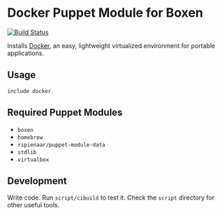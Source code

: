 # Docker Puppet Module for Boxen
[![Build Status](https://travis-ci.org/boxen/puppet-docker.svg)](https://travis-ci.org/boxen/puppet-docker)

Installs [Docker](https://www.docker.io), an easy, lightweight virtualized environment for portable applications.

## Usage

```puppet
include docker
```

## Required Puppet Modules

* `boxen`
* `homebrew`
* `ripienaar/puppet-module-data`
* `stdlib`
* `virtualbox`

## Development

Write code. Run `script/cibuild` to test it. Check the `script`
directory for other useful tools.
